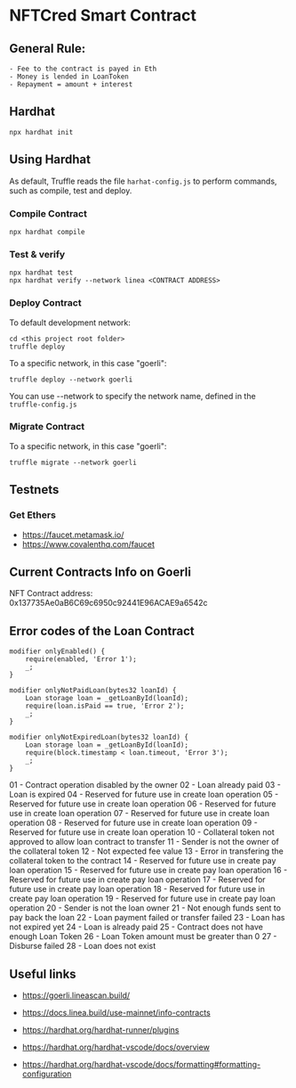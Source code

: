 # NFTCred Smart Contract

## General Rule:

    - Fee to the contract is payed in Eth
    - Money is lended in LoanToken
    - Repayment = amount + interest

## Hardhat

`npx hardhat init`

## Using Hardhat

As default, Truffle reads the file `harhat-config.js` to perform commands, such as compile, test and deploy.
### Compile Contract

```shell
npx hardhat compile
```

### Test & verify

```shell
npx hardhat test
npx hardhat verify --network linea <CONTRACT ADDRESS>
```

### Deploy Contract

To default development network:

```shell
cd <this project root folder>
truffle deploy
```

To a specific network, in this case "goerli":

```shell
truffle deploy --network goerli
```

You can use --network to specify the network name, defined in the `truffle-config.js`


### Migrate Contract

To a specific network, in this case "goerli":

```shell
truffle migrate --network goerli
```

## Testnets

### Get Ethers

- https://faucet.metamask.io/
- https://www.covalenthq.com/faucet

## Current Contracts Info on Goerli

NFT Contract address: 0x137735Ae0aB6C69c6950c92441E96ACAE9a6542c

## Error codes of the Loan Contract

    modifier onlyEnabled() {
        require(enabled, 'Error 1');
        _;
    }

    modifier onlyNotPaidLoan(bytes32 loanId) {
        Loan storage loan = _getLoanById(loanId);
        require(loan.isPaid == true, 'Error 2');
        _;
    }

    modifier onlyNotExpiredLoan(bytes32 loanId) {
        Loan storage loan = _getLoanById(loanId);
        require(block.timestamp < loan.timeout, 'Error 3');
        _;
    }

01 - Contract operation disabled by the owner
02 - Loan already paid
03 - Loan is expired
04 - Reserved for future use in create loan operation
05 - Reserved for future use in create loan operation
06 - Reserved for future use in create loan operation
07 - Reserved for future use in create loan operation
08 - Reserved for future use in create loan operation
09 - Reserved for future use in create loan operation
10 - Collateral token not approved to allow loan contract to transfer
11 - Sender is not the owner of the collateral token
12 - Not expected fee value
13 - Error in transfering the collateral token to the contract
14 - Reserved for future use in create pay loan operation
15 - Reserved for future use in create pay loan operation
16 - Reserved for future use in create pay loan operation
17 - Reserved for future use in create pay loan operation
18 - Reserved for future use in create pay loan operation
19 - Reserved for future use in create pay loan operation
20 - Sender is not the loan owner
21 - Not enough funds sent to pay back the loan
22 - Loan payment failed or transfer failed
23 - Loan has not expired yet
24 - Loan is already paid
25 - Contract does not have enough Loan Token
26 - Loan Token amount must be greater than 0
27 - Disburse failed
28 - Loan does not exist

## Useful links

- https://goerli.lineascan.build/

- https://docs.linea.build/use-mainnet/info-contracts

- https://hardhat.org/hardhat-runner/plugins
  
- https://hardhat.org/hardhat-vscode/docs/overview
  
- https://hardhat.org/hardhat-vscode/docs/formatting#formatting-configuration